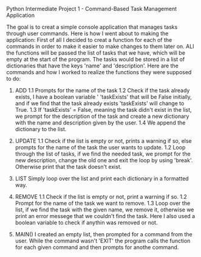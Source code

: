 Python Intermediate Project 1 - Command-Based Task Management Application

The goal is to creat a simple console application that manages tasks through user commands.
Here is how I went about to making the application:
    First of all I decided to creat a function for each of the commands in order to make it easier to make changes to them later on. ALl the functions will be passed the list of tasks that we have, which will be empty at the start of the program. The tasks would be stored in a list of dictionaries that have the keys 'name' and 'description'.
Here are the commands and how I worked to realize the functions they were supposed to do:
1.  ADD
1.1 Prompts for the name of the task
1.2 Check if the task already exists, I have a boolean variable ' 'taskExists' that will be False initially, and if we find that the      task already exists 'taskExists' will change to True.
1.3 If 'taskExists' = False, meaning the task didn't exist in the list, we prompt for the description of the task and create a new dictionary  with the name and description given by the user.
1.4 We append the dictionary to the list. 

2.  UPDATE
1.1 Check if the list is empty or not, prints a warning if so, else prompts for the name of the task the user wants to update.
1.2 Loop through the list of tasks, if we find the needed task, we prompt for the new description, change the old one and exit the loop by using 'break'. Otherwise print that the task doesn't exist.

3.  LIST
Simply loop over the list and print each dictionary in a formatted way.

4.  REMOVE
1.1 Check if the list is empty or not, print a warning if so.
1.2 Prompt for the name of the task we want to remove.
1.3 Loop over the list, if we find the task with the given name, we remove it, otherwise we print an error messege that we couldn't find the task.
Here I also used a boolean variable to check if anythin was removed or not.

5.  MAIN()
I created an empty list, then prompted for a command from the user.
While the command wasn't 'EXIT' the program calls the function for each given command and then prompts for anothe command. 